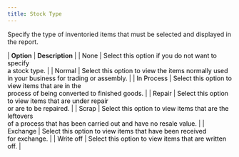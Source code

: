 ```yaml
---
title: Stock Type
---
```



Specify the type of inventoried items that must be selected and displayed  in the report.


| **Option** | **Description** |
| <font color="#000000" class="hcp3">None</font> | <font color="#000000" class="hcp3">Select this option if you do not want to specify <br/> a stock type. </font> |
| <font color="#000000" class="hcp3">Normal</font> | <font color="#000000" class="hcp3">Select this option to view the items normally used <br/> in your business for trading or assembly.</font> |
| <font color="#000000" class="hcp3">In Process</font> | <font color="#000000" class="hcp3">Select this option to view items that are in the <br/> process of being converted to finished goods. </font> |
| <font color="#000000" class="hcp3">Repair</font> | <font color="#000000" class="hcp3">Select this option to view items that are under repair <br/> or are to be repaired. </font> |
| <font color="#000000" class="hcp3">Scrap</font> | <font color="#000000" class="hcp3">Select this option to view items that are the leftovers <br/> of a process that has been carried out and have no resale value. </font> |
| <font color="#000000" class="hcp3">Exchange</font> | <font color="#000000" class="hcp3">Select this option to view items that have been received <br/> for exchange.</font> |
| <font color="#000000" class="hcp3">Write off</font> | <font color="#000000" class="hcp3">Select this option to view items that are written <br/> off.</font> |

